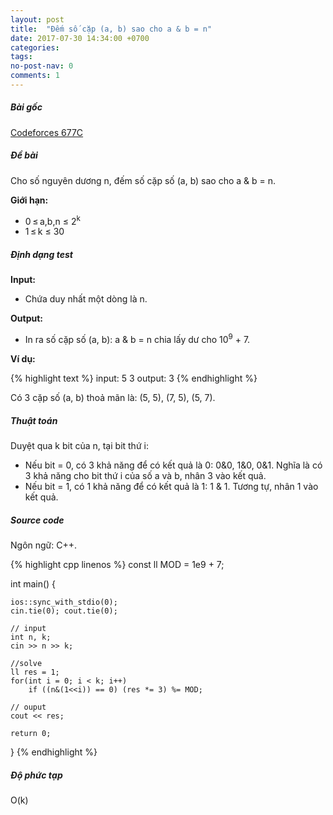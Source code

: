 ```yaml
---
layout: post
title:  "Đếm số cặp (a, b) sao cho a & b = n"
date: 2017-07-30 14:34:00 +0700
categories:
tags:
no-post-nav: 0
comments: 1
---
```


##### **Bài gốc**
[Codeforces 677C](http://codeforces.com/problemset/problem/677/C)

##### **Đề bài**
Cho số nguyên dương n, đếm số cặp số (a, b) sao cho a & b = n.

**Giới hạn:**

* 0 ≤ a,b,n ≤ 2<sup>k</sub>
* 1 ≤ k ≤ 30

##### **Định dạng test**
**Input:**

* Chứa duy nhất một dòng là n.

**Output:**
* In ra số cặp số (a, b): a & b = n chia lấy dư cho 10<sup>9</sup> + 7.

**Ví dụ:**

{% highlight text %}
input:
5 3
output:
3
{% endhighlight %}

Có 3 cặp số (a, b) thoả mãn là: (5, 5), (7, 5), (5, 7).

##### **Thuật toán**

Duyệt qua k bit của n, tại bit thứ i:
* Nếu bit = 0, có 3 khả năng để có kết quả là 0: 0&0, 1&0, 0&1. Nghĩa là có 3 khả năng cho bit thứ i của số a và b, nhân 3 vào kết quả.
* Nếu bit = 1, có 1 khả năng để có kết quả là 1: 1 & 1. Tương tự, nhân 1 vào kết quả.

##### **Source code**

Ngôn ngữ: C++.

{% highlight cpp linenos %}
const ll MOD = 1e9 + 7;

int main() {

    ios::sync_with_stdio(0);
    cin.tie(0); cout.tie(0);

    // input
    int n, k;
    cin >> n >> k;

    //solve
    ll res = 1;
    for(int i = 0; i < k; i++)
        if ((n&(1<<i)) == 0) (res *= 3) %= MOD;

    // ouput
    cout << res;

    return 0;
}
{% endhighlight %}

##### **Độ phức tạp**
O(k)

